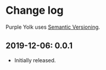# Change log

Purple Yolk uses [Semantic Versioning](https://semver.org/spec/v2.0.0.html).

## 2019-12-06: 0.0.1

- Initially released.
